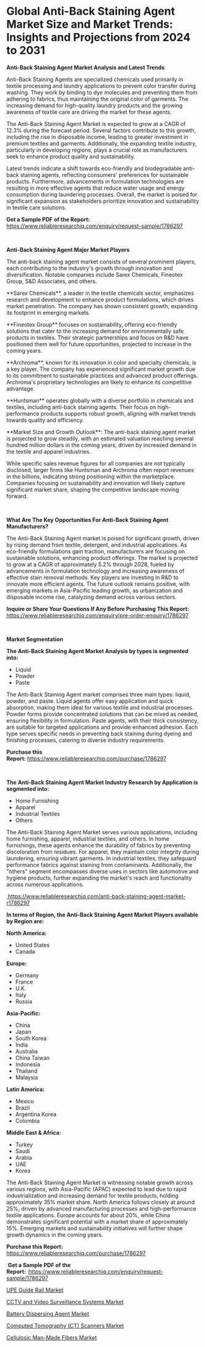 <p><h1>Global Anti-Back Staining Agent Market Size and Market Trends: Insights and Projections from 2024 to 2031</h1></p><p><strong>Anti-Back Staining Agent Market Analysis and Latest Trends</strong></p>
<p><p>Anti-Back Staining Agents are specialized chemicals used primarily in textile processing and laundry applications to prevent color transfer during washing. They work by binding to dye molecules and preventing them from adhering to fabrics, thus maintaining the original color of garments. The increasing demand for high-quality laundry products and the growing awareness of textile care are driving the market for these agents.</p><p>The Anti-Back Staining Agent Market is expected to grow at a CAGR of 12.3% during the forecast period. Several factors contribute to this growth, including the rise in disposable income, leading to greater investment in premium textiles and garments. Additionally, the expanding textile industry, particularly in developing regions, plays a crucial role as manufacturers seek to enhance product quality and sustainability.</p><p>Latest trends indicate a shift towards eco-friendly and biodegradable anti-back staining agents, reflecting consumers' preferences for sustainable products. Furthermore, advancements in formulation technologies are resulting in more effective agents that reduce water usage and energy consumption during laundering processes. Overall, the market is poised for significant expansion as stakeholders prioritize innovation and sustainability in textile care solutions.</p></p>
<p><strong>Get a Sample PDF of the Report:&nbsp;</strong> <a href="https://www.reliableresearchiq.com/enquiry/request-sample/1786297?utm_campaign=104&utm_medium=2&utm_source=Github&utm_content=ia&utm_term=13102024&utm_id=anti-back-staining-agent">https://www.reliableresearchiq.com/enquiry/request-sample/1786297</a></p>
<p>&nbsp;</p>
<p><strong>Anti-Back Staining Agent Major Market Players</strong></p>
<p><p>The anti-back staining agent market consists of several prominent players, each contributing to the industry's growth through innovation and diversification. Notable companies include Sarex Chemicals, Fineotex Group, S&D Associates, and others.</p><p>**Sarex Chemicals**, a leader in the textile chemicals sector, emphasizes research and development to enhance product formulations, which drives market penetration. The company has shown consistent growth, expanding its footprint in emerging markets.</p><p>**Fineotex Group** focuses on sustainability, offering eco-friendly solutions that cater to the increasing demand for environmentally safe products in textiles. Their strategic partnerships and focus on R&D have positioned them well for future opportunities, projected to increase in the coming years.</p><p>**Archroma**, known for its innovation in color and specialty chemicals, is a key player. The company has experienced significant market growth due to its commitment to sustainable practices and advanced product offerings. Archroma's proprietary technologies are likely to enhance its competitive advantage.</p><p>**Huntsman** operates globally with a diverse portfolio in chemicals and textiles, including anti-back staining agents. Their focus on high-performance products supports robust growth, aligning with market trends towards quality and efficiency.</p><p>**Market Size and Growth Outlook**: The anti-back staining agent market is projected to grow steadily, with an estimated valuation reaching several hundred million dollars in the coming years, driven by increased demand in the textile and apparel industries.</p><p>While specific sales revenue figures for all companies are not typically disclosed, larger firms like Huntsman and Archroma often report revenues in the billions, indicating strong positioning within the marketplace. Companies focusing on sustainability and innovation will likely capture significant market share, shaping the competitive landscape moving forward.</p></p>
<p>&nbsp;</p>
<p><strong>What Are The Key Opportunities For Anti-Back Staining Agent Manufacturers?</strong></p>
<p><p>The Anti-Back Staining Agent market is poised for significant growth, driven by rising demand from textile, detergent, and industrial applications. As eco-friendly formulations gain traction, manufacturers are focusing on sustainable solutions, enhancing product offerings. The market is projected to grow at a CAGR of approximately 5.2% through 2028, fueled by advancements in formulation technology and increasing awareness of effective stain removal methods. Key players are investing in R&D to innovate more efficient agents. The future outlook remains positive, with emerging markets in Asia-Pacific leading growth, as urbanization and disposable income rise, catalyzing demand across various sectors.</p></p>
<p><strong>Inquire or Share Your Questions If Any Before Purchasing This Report:</strong> <a href="https://www.reliableresearchiq.com/enquiry/pre-order-enquiry/1786297?utm_campaign=104&utm_medium=2&utm_source=Github&utm_content=ia&utm_term=13102024&utm_id=anti-back-staining-agent">https://www.reliableresearchiq.com/enquiry/pre-order-enquiry/1786297</a></p>
<p>&nbsp;</p>
<p><strong>Market Segmentation</strong></p>
<p><strong>The Anti-Back Staining Agent Market Analysis by types is segmented into:</strong></p>
<p><ul><li>Liquid</li><li>Powder</li><li>Paste</li></ul></p>
<p><p>The Anti-Back Staining Agent market comprises three main types: liquid, powder, and paste. Liquid agents offer easy application and quick absorption, making them ideal for various textile and industrial processes. Powder forms provide concentrated solutions that can be mixed as needed, ensuring flexibility in formulation. Paste agents, with their thick consistency, are suitable for targeted applications and provide enhanced adhesion. Each type serves specific needs in preventing back staining during dyeing and finishing processes, catering to diverse industry requirements.</p></p>
<p><strong>Purchase this Report:&nbsp;</strong><a href="https://www.reliableresearchiq.com/purchase/1786297?utm_campaign=104&utm_medium=2&utm_source=Github&utm_content=ia&utm_term=13102024&utm_id=anti-back-staining-agent">https://www.reliableresearchiq.com/purchase/1786297</a></p>
<p>&nbsp;</p>
<p><strong>The Anti-Back Staining Agent Market Industry Research by Application is segmented into:</strong></p>
<p><ul><li>Home Furnishing</li><li>Apparel</li><li>Industrial Textiles</li><li>Others</li></ul></p>
<p><p>The Anti-Back Staining Agent Market serves various applications, including home furnishing, apparel, industrial textiles, and others. In home furnishings, these agents enhance the durability of fabrics by preventing discoloration from residues. For apparel, they maintain color integrity during laundering, ensuring vibrant garments. In industrial textiles, they safeguard performance fabrics against staining from contaminants. Additionally, the "others" segment encompasses diverse uses in sectors like automotive and hygiene products, further expanding the market's reach and functionality across numerous applications.</p></p>
<p><a href="https://www.reliableresearchiq.com/anti-back-staining-agent-market-r1786297?utm_campaign=104&utm_medium=2&utm_source=Github&utm_content=ia&utm_term=13102024&utm_id=anti-back-staining-agent">&nbsp;https://www.reliableresearchiq.com/anti-back-staining-agent-market-r1786297</a></p>
<p><strong>In terms of Region, the Anti-Back Staining Agent Market Players available by Region are:</strong></p>
<p>
    <p> <strong> North America: </strong>
        <ul>
            <li>United States</li>
            <li>Canada</li>
        </ul>
        </p> 
    <p> <strong> Europe: </strong>
        <ul>
            <li>Germany</li>
            <li>France</li>
            <li>U.K.</li>
            <li>Italy</li>
            <li>Russia</li>
        </ul>
        </p> 
    <p> <strong> Asia-Pacific: </strong>
        <ul>
            <li>China</li>
            <li>Japan</li>
            <li>South Korea</li>
            <li>India</li>
            <li>Australia</li>
            <li>China Taiwan</li>
            <li>Indonesia</li>
            <li>Thailand</li>
            <li>Malaysia</li>
        </ul>
        </p> 
    <p> <strong> Latin America: </strong>
        <ul>
            <li>Mexico</li>
            <li>Brazil</li>
            <li>Argentina Korea</li>
            <li>Colombia</li>
        </ul>
        </p> 
    <p> <strong> Middle East & Africa: </strong>
        <ul>
            <li>Turkey</li>
            <li>Saudi</li>
            <li>Arabia</li>
            <li>UAE</li>
            <li>Korea</li>
        </ul>
    </p>
    </p>
<p><p>The Anti-Back Staining Agent Market is witnessing notable growth across various regions, with Asia-Pacific (APAC) expected to lead due to rapid industrialization and increasing demand for textile products, holding approximately 35% market share. North America follows closely at around 25%, driven by advanced manufacturing processes and high-performance textile applications. Europe accounts for about 20%, while China demonstrates significant potential with a market share of approximately 15%. Emerging markets and sustainability initiatives will further shape growth dynamics in the coming years.</p></p>
<p><strong>Purchase this Report: </strong><a href="https://www.reliableresearchiq.com/purchase/1786297?utm_campaign=104&utm_medium=2&utm_source=Github&utm_content=ia&utm_term=13102024&utm_id=anti-back-staining-agent">https://www.reliableresearchiq.com/purchase/1786297</a></p>
<p>&nbsp;<strong>Get a Sample PDF of the Report:&nbsp;&nbsp;</strong><a href="https://www.reliableresearchiq.com/enquiry/request-sample/1786297?utm_campaign=104&utm_medium=2&utm_source=Github&utm_content=ia&utm_term=13102024&utm_id=anti-back-staining-agent">https://www.reliableresearchiq.com/enquiry/request-sample/1786297</a></p>
<p><strong></strong></p>
<p><p><a href="https://github.com/brookiqhurne/Market-Research-Report-List-1/blob/main/upe-guide-rail-market.md?utm_campaign=104&utm_medium=2&utm_source=Github&utm_content=ia&utm_term=13102024&utm_id=anti-back-staining-agent">UPE Guide Rail Market</a></p><p><a href="https://www.linkedin.com/pulse/strategic-market-insights-navigating-global-cctv-video-surveillance-wffaf?utm_campaign=104&utm_medium=2&utm_source=Github&utm_content=ia&utm_term=13102024&utm_id=anti-back-staining-agent">CCTV and Video Surveillance Systems Market</a></p><p><a href="https://github.com/diedrer4btm/Market-Research-Report-List-1/blob/main/battery-dispersing-agent-market.md?utm_campaign=104&utm_medium=2&utm_source=Github&utm_content=ia&utm_term=13102024&utm_id=anti-back-staining-agent">Battery Dispersing Agent Market</a></p><p><a href="https://www.linkedin.com/pulse/mapping-computed-tomography-ct-scanners-market-trends-q282e?utm_campaign=104&utm_medium=2&utm_source=Github&utm_content=ia&utm_term=13102024&utm_id=anti-back-staining-agent">Computed Tomography (CT) Scanners Market</a></p><p><a href="https://www.linkedin.com/pulse/cellulosic-man-made-fibers-market-global-regional-analysis-4qkpf?utm_campaign=104&utm_medium=2&utm_source=Github&utm_content=ia&utm_term=13102024&utm_id=anti-back-staining-agent">Cellulosic Man-Made Fibers Market</a></p></p>